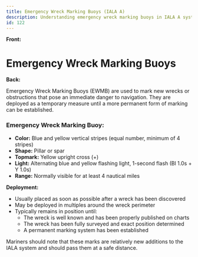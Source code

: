 ```yaml
---
title: Emergency Wreck Marking Buoys (IALA A)
description: Understanding emergency wreck marking buoys in IALA A system
id: 122
---
```


**Front:**
# Emergency Wreck Marking Buoys

**Back:**
<p>Emergency Wreck Marking Buoys (EWMB) are used to mark new wrecks or obstructions that pose an immediate danger to navigation. They are deployed as a temporary measure until a more permanent form of marking can be established.</p>

<div class="mark-section">
  <h3>Emergency Wreck Marking Buoy:</h3>
  <ul>
    <li><strong>Color:</strong> Blue and yellow vertical stripes (equal number, minimum of 4 stripes)</li>
    <li><strong>Shape:</strong> Pillar or spar</li>
    <li><strong>Topmark:</strong> Yellow upright cross (+)</li>
    <li><strong>Light:</strong> Alternating blue and yellow flashing light, 1-second flash (Bl 1.0s + Y 1.0s)</li>
    <li><strong>Range:</strong> Normally visible for at least 4 nautical miles</li>
  </ul>
</div>

<p><strong>Deployment:</strong></p>
<ul>
  <li>Usually placed as soon as possible after a wreck has been discovered</li>
  <li>May be deployed in multiples around the wreck perimeter</li>
  <li>Typically remains in position until:
    <ul>
      <li>The wreck is well known and has been properly published on charts</li>
      <li>The wreck has been fully surveyed and exact position determined</li>
      <li>A permanent marking system has been established</li>
    </ul>
  </li>
</ul>

<p>Mariners should note that these marks are relatively new additions to the IALA system and should pass them at a safe distance.</p>